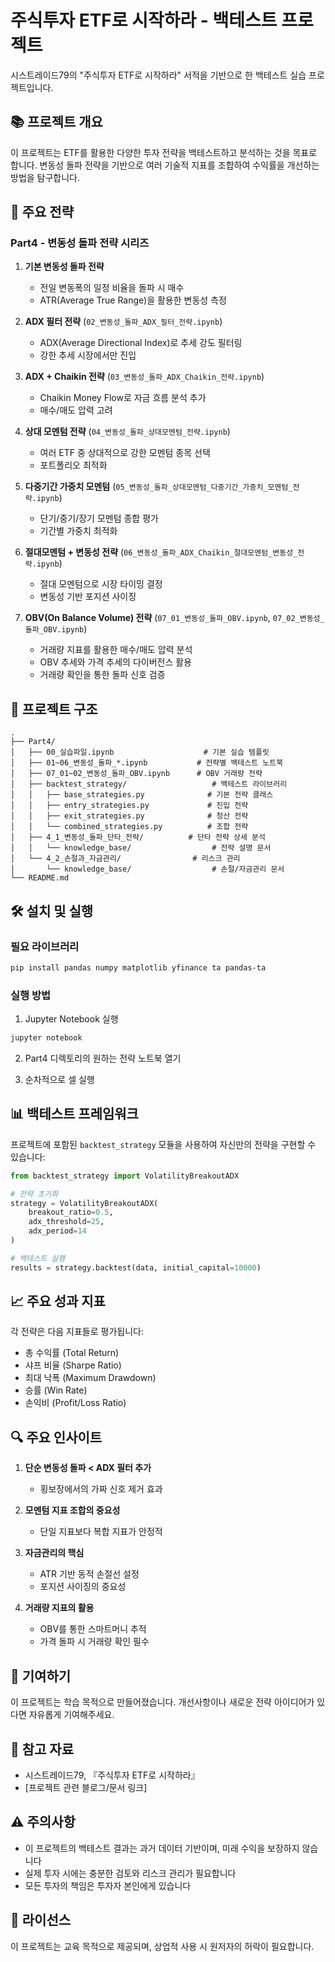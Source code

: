 # 주식투자 ETF로 시작하라 - 백테스트 프로젝트

시스트레이드79의 "주식투자 ETF로 시작하라" 서적을 기반으로 한 백테스트 실습 프로젝트입니다.

## 📚 프로젝트 개요

이 프로젝트는 ETF를 활용한 다양한 투자 전략을 백테스트하고 분석하는 것을 목표로 합니다. 변동성 돌파 전략을 기반으로 여러 기술적 지표를 조합하여 수익률을 개선하는 방법을 탐구합니다.

## 🚀 주요 전략

### Part4 - 변동성 돌파 전략 시리즈

1. **기본 변동성 돌파 전략**
   - 전일 변동폭의 일정 비율을 돌파 시 매수
   - ATR(Average True Range)을 활용한 변동성 측정

2. **ADX 필터 전략** (`02_변동성_돌파_ADX_필터_전략.ipynb`)
   - ADX(Average Directional Index)로 추세 강도 필터링
   - 강한 추세 시장에서만 진입

3. **ADX + Chaikin 전략** (`03_변동성_돌파_ADX_Chaikin_전략.ipynb`)
   - Chaikin Money Flow로 자금 흐름 분석 추가
   - 매수/매도 압력 고려

4. **상대 모멘텀 전략** (`04_변동성_돌파_상대모멘텀_전략.ipynb`)
   - 여러 ETF 중 상대적으로 강한 모멘텀 종목 선택
   - 포트폴리오 최적화

5. **다중기간 가중치 모멘텀** (`05_변동성_돌파_상대모멘텀_다중기간_가중치_모멘텀_전략.ipynb`)
   - 단기/중기/장기 모멘텀 종합 평가
   - 기간별 가중치 최적화

6. **절대모멘텀 + 변동성 전략** (`06_변동성_돌파_ADX_Chaikin_절대모멘텀_변동성_전략.ipynb`)
   - 절대 모멘텀으로 시장 타이밍 결정
   - 변동성 기반 포지션 사이징

7. **OBV(On Balance Volume) 전략** (`07_01_변동성_돌파_OBV.ipynb`, `07_02_변동성_돌파_OBV.ipynb`)
   - 거래량 지표를 활용한 매수/매도 압력 분석
   - OBV 추세와 가격 추세의 다이버전스 활용
   - 거래량 확인을 통한 돌파 신호 검증

## 📁 프로젝트 구조

```
.
├── Part4/
│   ├── 00_실습파일.ipynb                    # 기본 실습 템플릿
│   ├── 01~06_변동성_돌파_*.ipynb           # 전략별 백테스트 노트북
│   ├── 07_01~02_변동성_돌파_OBV.ipynb      # OBV 거래량 전략
│   ├── backtest_strategy/                   # 백테스트 라이브러리
│   │   ├── base_strategies.py              # 기본 전략 클래스
│   │   ├── entry_strategies.py             # 진입 전략
│   │   ├── exit_strategies.py              # 청산 전략
│   │   └── combined_strategies.py          # 조합 전략
│   ├── 4_1_변동성_돌파_단타_전략/          # 단타 전략 상세 분석
│   │   └── knowledge_base/                  # 전략 설명 문서
│   └── 4_2_손절과_자금관리/                # 리스크 관리
│       └── knowledge_base/                  # 손절/자금관리 문서
└── README.md
```

## 🛠️ 설치 및 실행

### 필요 라이브러리
```bash
pip install pandas numpy matplotlib yfinance ta pandas-ta
```

### 실행 방법
1. Jupyter Notebook 실행
```bash
jupyter notebook
```

2. Part4 디렉토리의 원하는 전략 노트북 열기

3. 순차적으로 셀 실행

## 📊 백테스트 프레임워크

프로젝트에 포함된 `backtest_strategy` 모듈을 사용하여 자신만의 전략을 구현할 수 있습니다:

```python
from backtest_strategy import VolatilityBreakoutADX

# 전략 초기화
strategy = VolatilityBreakoutADX(
    breakout_ratio=0.5,
    adx_threshold=25,
    adx_period=14
)

# 백테스트 실행
results = strategy.backtest(data, initial_capital=10000)
```

## 📈 주요 성과 지표

각 전략은 다음 지표들로 평가됩니다:
- 총 수익률 (Total Return)
- 샤프 비율 (Sharpe Ratio)
- 최대 낙폭 (Maximum Drawdown)
- 승률 (Win Rate)
- 손익비 (Profit/Loss Ratio)

## 🔍 주요 인사이트

1. **단순 변동성 돌파 < ADX 필터 추가**
   - 횡보장에서의 가짜 신호 제거 효과

2. **모멘텀 지표 조합의 중요성**
   - 단일 지표보다 복합 지표가 안정적

3. **자금관리의 핵심**
   - ATR 기반 동적 손절선 설정
   - 포지션 사이징의 중요성

4. **거래량 지표의 활용**
   - OBV를 통한 스마트머니 추적
   - 가격 돌파 시 거래량 확인 필수

## 🤝 기여하기

이 프로젝트는 학습 목적으로 만들어졌습니다. 개선사항이나 새로운 전략 아이디어가 있다면 자유롭게 기여해주세요.

## 📖 참고 자료

- 시스트레이드79, 『주식투자 ETF로 시작하라』
- [프로젝트 관련 블로그/문서 링크]

## ⚠️ 주의사항

- 이 프로젝트의 백테스트 결과는 과거 데이터 기반이며, 미래 수익을 보장하지 않습니다
- 실제 투자 시에는 충분한 검토와 리스크 관리가 필요합니다
- 모든 투자의 책임은 투자자 본인에게 있습니다

## 📝 라이선스

이 프로젝트는 교육 목적으로 제공되며, 상업적 사용 시 원저자의 허락이 필요합니다.